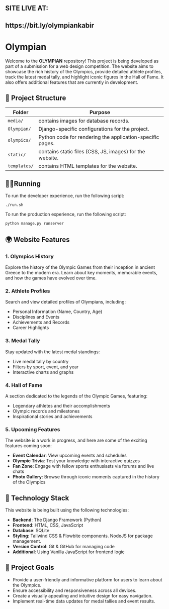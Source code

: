 <h2>SITE LIVE AT:<h2>
https://bit.ly/olympiankabir

# Olympian

Welcome to the **OLYMPIAN** repository! This project is being developed as part of a submission for a web design competition. The website aims to showcase the rich history of the Olympics, provide detailed athlete profiles, track the latest medal tally, and highlight iconic figures in the Hall of Fame. It also offers additional features that are currently in development.

## 📁 Project Structure
| Folder          | Purpose                                                   |
|-----------------|-----------------------------------------------------------|
| ```media/```    | contains images for database records.                     |
| ```Olympian/``` | Django-specific configurations for the project.           |
| ```olympics/```    | Python code for rendering the application-specific pages. |
| ```static/```   | contains static files (CSS, JS, images) for the website.  |
| ```templates/```| contains HTML templates for the website.                 |


## 🏃‍♂️Running

To run the developer experience, run the following script:
```
./run.sh
```

To run the production experience, run the following script:
```
python manage.py runserver
```

## 🌍 Website Features

### 1. **Olympics History**
Explore the history of the Olympic Games from their inception in ancient Greece to the modern era. Learn about key moments, memorable events, and how the games have evolved over time.

### 2. **Athlete Profiles**
Search and view detailed profiles of Olympians, including:
- Personal Information (Name, Country, Age)
- Disciplines and Events
- Achievements and Records
- Career Highlights

### 3. **Medal Tally**
Stay updated with the latest medal standings:
- Live medal tally by country
- Filters by sport, event, and year
- Interactive charts and graphs

### 4. **Hall of Fame**
A section dedicated to the legends of the Olympic Games, featuring:
- Legendary athletes and their accomplishments
- Olympic records and milestones
- Inspirational stories and achievements

### 5. **Upcoming Features**
The website is a work in progress, and here are some of the exciting features coming soon:
- **Event Calendar**: View upcoming events and schedules
- **Olympic Trivia**: Test your knowledge with interactive quizzes
- **Fan Zone**: Engage with fellow sports enthusiasts via forums and live chats
- **Photo Gallery**: Browse through iconic moments captured in the history of the Olympics

## 🚀 Technology Stack

This website is being built using the following technologies:

- **Backend**: The Django Framework (Python)
- **Frontend**: HTML, CSS, JavaScript
- **Database**: SQLite
- **Styling**: Tailwind CSS & Flowbite components. NodeJS for package management.
- **Version Control**: Git & GitHub for managing code
- **Additional**: Using Vanilla JavaScript for frontend logic

## 🎯 Project Goals

- Provide a user-friendly and informative platform for users to learn about the Olympics.
- Ensure accessibility and responsiveness across all devices.
- Create a visually appealing and intuitive design for easy navigation.
- Implement real-time data updates for medal tallies and event results.
